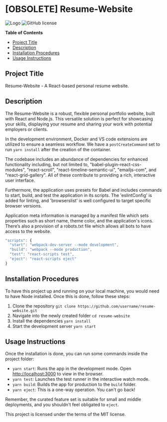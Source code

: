 # [OBSOLETE] Resume-Website

![Logo](https://github.com/pinkponk/resume-website/blob/main/resume-website/public/logo192.png)
![GitHub license](https://img.shields.io/github/license/Naereen/StrapDown.js.svg)

**Table of Contents**
- [Project Title](#project-title)
- [Description](#description)
- [Installation Procedures](#installation-procedures)
- [Usage Instructions](#usage-instructions)

## Project Title
Resume-Website - A React-based personal resume website.

## Description
The Resume-Website is a robust, flexible personal portfolio website, built with React and Node.js. This versatile solution is perfect for showcasing your skills, displaying your resume and sharing your work with potential employers or clients.

In the development environment, Docker and VS code extensions are utilized to ensure a seamless workflow. We have a `postCreateCommand` set to run `yarn install` after the creation of the container.

The codebase includes an abundance of dependencies for enhanced functionality including, but not limited to, "babel-plugin-react-css-modules", "react-scroll", "react-timeline-semantic-ui", "emailjs-com", and "react-grid-gallery". All of these contribute to providing a rich, interactive user interface.

Furthermore, the application uses presets for Babel and includes commands to start, build, and test the application in its scripts. The 'eslintConfig' is added for linting, and 'browserslist' is well configured to target specific browser versions.

Application meta information is managed by a manifest file which sets properties such as short name, theme color, and the application's icons. There’s also a provision of a robots.txt file which allows all bots to have access to the website.

```javascript
"scripts": {
  "start": "webpack-dev-server --mode development",
  "build": "webpack --mode production",
  "test": "react-scripts test",
  "eject": "react-scripts eject"
}
```

## Installation Procedures
To have this project up and running on your local machine, you would need to have Node installed. Once this is done, follow these steps:

1. Clone the repository `git clone https://github.com/username/resume-website.git`
2. Navigate into the newly created folder `cd resume-website`
3. Install the dependencies `yarn install`
4. Start the development server `yarn start`

## Usage Instructions
Once the installation is done, you can run some commands inside the project folder:

- `yarn start`: Runs the app in the development mode. Open [http://localhost:3000](http://localhost:3000) to view in the browser.
- `yarn test`: Launches the test runner in the interactive watch mode.
- `yarn build`: Builds the app for production to the `build` folder.
- `yarn eject`: This is a one-way operation. You can't go back!

Remember, the curated feature set is suitable for small and middle deployments, and you shouldn't feel obligated to `eject`.

This project is licensed under the terms of the MIT license.
